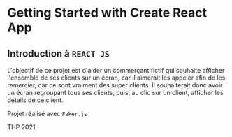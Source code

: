 # Getting Started with Create React App

## Introduction à `REACT JS`

L'objectif de ce projet est d'aider un commerçant fictif qui souhaite afficher l'ensemble de ses clients sur un écran, car il aimerait les appeler afin de les remercier, car ce sont vraiment des super clients. Il souhaiterait donc avoir un écran regroupant tous ses clients, puis, au clic sur un client, afficher les détails de ce client.

Projet réalisé avec `Faker.js`

THP 2021